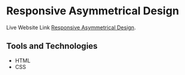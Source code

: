 # Responsive Asymmetrical Design

Live Website Link [Responsive Asymmetrical Design](https://shaminaj-disha.github.io/responsive-asymmetrical-design/).

## Tools and Technologies

* HTML
* CSS